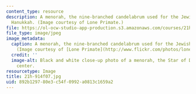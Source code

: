 ```yaml
---
content_type: resource
description: A menorah, the nine-branched candelabrum used for the Jewish holiday
  Hanukkah. (Image courtesy of Lone Primate.)
file: https://ol-ocw-studio-app-production.s3.amazonaws.com/courses/21h-914-jewish-history-from-biblical-to-modern-times-fall-2007/892b129780e3c54f0992a0813c1659a2_21h-914f07.jpg
file_type: image/jpeg
image_metadata:
  caption: A menorah, the nine-branched candelabrum used for the Jewish holiday Hanukkah.
    (Image courtesy of [Lone Primate](http://www.flickr.com/photos/loneprimate/).)
  credit: ''
  image-alt: Black and white close-up photo of a menorah, the Star of David in its
    center.
resourcetype: Image
title: 21h-914f07.jpg
uid: 892b1297-80e3-c54f-0992-a0813c1659a2
---
```

